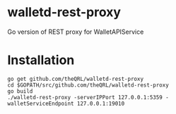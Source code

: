 # walletd-rest-proxy
Go version of REST proxy for WalletAPIService

# Installation
```
go get github.com/theQRL/walletd-rest-proxy
cd $GOPATH/src/github.com/theQRL/walletd-rest-proxy
go build
./walletd-rest-proxy -serverIPPort 127.0.0.1:5359 -walletServiceEndpoint 127.0.0.1:19010
```
